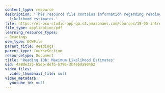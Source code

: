 ```yaml
---
content_type: resource
description: 'This resource file contains information regarding reading 10b: maximum
  likelihood estimates.'
file: https://ol-ocw-studio-app-qa.s3.amazonaws.com/courses/18-05-introduction-to-probability-and-statistics-spring-2014/4a8de32565ebdefbb7963b4ebda904b2_MIT18_05S14_Reading10b.pdf
file_type: application/pdf
learning_resource_types:
- Readings
ocw_type: OCWFile
parent_title: Readings
parent_type: CourseSection
resourcetype: Document
title: 'Reading 10b: Maximum Likelihood Estimates'
uid: 4a8de325-65eb-defb-b796-3b4ebda904b2
video_files:
  video_thumbnail_file: null
video_metadata:
  youtube_id: null
---
```

